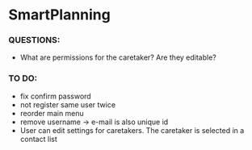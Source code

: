 # SmartPlanning

### QUESTIONS:
- What are permissions for the caretaker? Are they editable?

### TO DO:
- fix confirm password
- not register same user twice
- reorder main menu
- remove username -> e-mail is also unique id
- User can edit settings for caretakers. The caretaker is selected in a contact list
